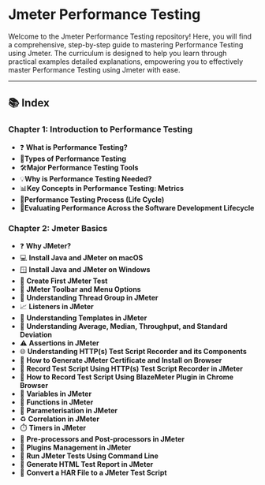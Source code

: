 # Jmeter Performance Testing 

Welcome to the Jmeter Performance Testing repository! Here, you will find a comprehensive, step-by-step guide to mastering Performance Testing using Jmeter. The curriculum is designed to help you learn through practical examples detailed explanations, empowering you to effectively  master Performance Testing using Jmeter with ease.

---

## 📚 Index

### Chapter 1: Introduction to Performance Testing
- ❓ **What is Performance Testing?**
- 🧪**Types of Performance Testing**
- 🛠️**Major Performance Testing Tools**
- 💡**Why is Performance Testing Needed?**
- 📊**Key Concepts in Performance Testing: Metrics**
- 🔄**Performance Testing Process (Life Cycle)**
- 🔬**Evaluating Performance Across the Software Development Lifecycle**

### Chapter 2: Jmeter Basics
- ❓ **Why JMeter?**
- 💻 **Install Java and JMeter on macOS**  
- 🪟 **Install Java and JMeter on Windows**  
- 🧪 **Create First JMeter Test**
- 🧰 **JMeter Toolbar and Menu Options**  
- 👥 **Understanding Thread Group in JMeter**  
- 📈 **Listeners in JMeter**  
- 📁 **Understanding Templates in JMeter**  
- 📏 **Understanding Average, Median, Throughput, and Standard Deviation**  
- ⚠️ **Assertions in JMeter**  
- 🌐 **Understanding HTTP(s) Test Script Recorder and its Components**  
- 🔐 **How to Generate JMeter Certificate and Install on Browser**  
- 🎥 **Record Test Script Using HTTP(s) Test Script Recorder in JMeter**  
- 🧩 **How to Record Test Script Using BlazeMeter Plugin in Chrome Browser**  
- 🧠 **Variables in JMeter**  
- 🔣 **Functions in JMeter**  
- 📄 **Parameterisation in JMeter**  
- ♻️ **Correlation in JMeter**  
- ⏱️ **Timers in JMeter**  
- 🔄 **Pre-processors and Post-processors in JMeter**  
- 🧱 **Plugins Management in JMeter**  
- 💬 **Run JMeter Tests Using Command Line**  
- 📃 **Generate HTML Test Report in JMeter**  
- 🔄 **Convert a HAR File to a JMeter Test Script**
